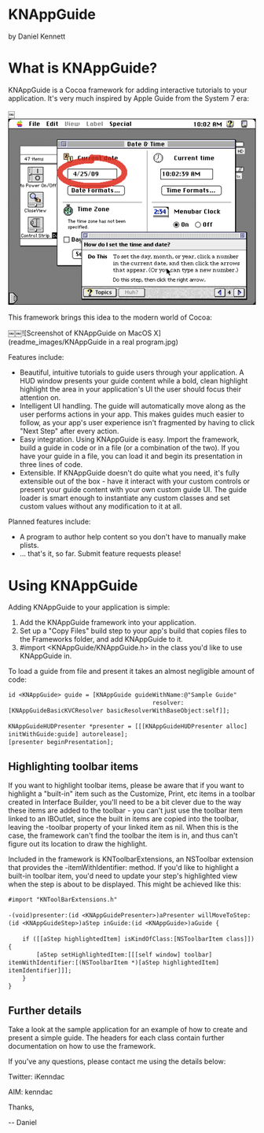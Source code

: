 KNAppGuide
==========
by Daniel Kennett

# What is KNAppGuide?

KNAppGuide is a Cocoa framework for adding interactive tutorials to your application. It's very much inspired by Apple Guide from the System 7 era:

￼![Screenshot of Apple Guide on System 7](readme_images/MacGuide.png)

This framework brings this idea to the modern world of Cocoa:

￼￼![Screenshot of KNAppGuide on MacOS X](readme_images/KNAppGuide in a real program.jpg)

Features include:
- Beautiful, intuitive tutorials to guide users through your application. A HUD window presents your guide content while a bold, clean highlight highlight the area in your application's UI the user should focus their attention on. 
- Intelligent UI handling. The guide will automatically move along as the user performs actions in your app. This makes guides much easier to follow, as your app's user experience isn't fragmented by having to click "Next Step" after every action.
- Easy integration. Using KNAppGuide is easy. Import the framework, build a guide in code or in a file (or a combination of the two). If you have your guide in a file, you can load it and begin its presentation in three lines of code.
- Extensible. If KNAppGuide doesn't do quite what you need, it's fully extensible out of the box - have it interact with your custom controls or present your guide content with your own custom guide UI. The guide loader is smart enough to instantiate any custom classes and set custom values without any modification to it at all.

Planned features include:
- A program to author help content so you don't have to manually make plists.
- ... that's it, so far. Submit feature requests please!


# Using KNAppGuide

Adding KNAppGuide to your application is simple: 

1.	Add the KNAppGuide framework into your application.
2.	Set up a "Copy Files" build step to your app's build that copies files to the Frameworks folder, and add KNAppGuide to it.
3.	#import <KNAppGuide/KNAppGuide.h> in the class you'd like to use KNAppGuide in.

To load a guide from file and present it takes an almost negligible amount of code:

	id <KNAppGuide> guide = [KNAppGuide guideWithName:@"Sample Guide" 
											 resolver:[KNAppGuideBasicKVCResolver basicResolverWithBaseObject:self]];
	
	KNAppGuideHUDPresenter *presenter = [[[KNAppGuideHUDPresenter alloc] initWithGuide:guide] autorelease];
	[presenter beginPresentation];

## Highlighting toolbar items

If you want to highlight toolbar items, please be aware that if you want to highlight a "built-in" item such as the Customize, Print, etc items in a toolbar created in Interface Builder, you'll need to be a bit clever due to the way these items are added to the toolbar - you can't just use the toolbar item linked to an IBOutlet, since the built in items are copied into the toolbar, leaving the -toolbar property of your linked item as nil. When this is the case, the framework can't find the toolbar the item is in, and thus can't figure out its location to draw the highlight. 

Included in the framework is KNToolbarExtensions, an NSToolbar extension that provides the -itemWithIdentifier: method. If you'd like to highlight a built-in toolbar item, you'd need to update your step's highlighted view when the step is about to be displayed. This might be achieved like this:

	#import "KNToolBarExtensions.h"
	
	-(void)presenter:(id <KNAppGuidePresenter>)aPresenter willMoveToStep:(id <KNAppGuideStep>)aStep inGuide:(id <KNAppGuide>)aGuide {
		
		if ([[aStep highlightedItem] isKindOfClass:[NSToolbarItem class]]) {
			[aStep setHighlightedItem:[[[self window] toolbar] itemWithIdentifier:[(NSToolbarItem *)[aStep highlightedItem] itemIdentifier]]]; 
		}
	}

## Further details

Take a look at the sample application for an example of how to create and present a simple guide. The headers for each class contain further documentation on how to use the framework.

If you've any questions, please contact me using the details below:

Twitter: iKenndac

AIM: kenndac

Thanks,

-- Daniel
